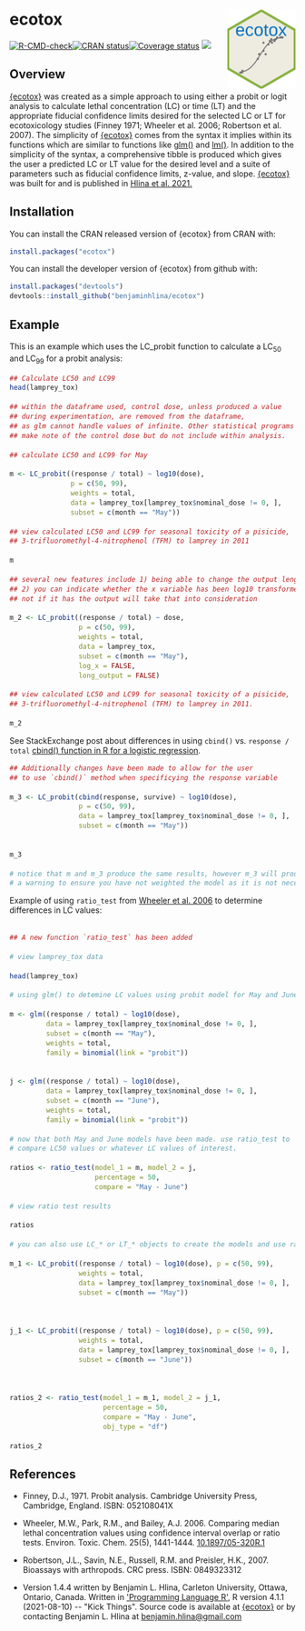 # ecotox <img src="man/figures/hex_sticker.png" align="right" width="120" />


[![R-CMD-check](https://github.com/benjaminhlina/ecotox/workflows/R-CMD-check/badge.svg)](https://github.com/benjaminhlina/ecotox/actions)[![CRAN status](http://www.r-pkg.org/badges/version-ago/ecotox)](https://CRAN.R-project.org/package=ecotox)[![Coverage status](https://codecov.io/gh/benjaminhlina/ecotox/branch/master/graph/badge.svg)](https://codecov.io/github/benjaminhlina/ecotox?branch=master) [![](http://cranlogs.r-pkg.org/badges/last-month/ecotox)](https://CRAN.R-project.org/package=ecotox)

## Overview
[{ecotox}](https://CRAN.R-project.org/package=ecotox) was created as a simple approach to using either a probit or logit analysis to calculate lethal concentration (LC) or time (LT) and the appropriate fiducial confidence limits desired for the selected LC or LT for ecotoxicology studies (Finney 1971; Wheeler et al. 2006; Robertson et al. 2007). The simplicity of [{ecotox}](https://CRAN.R-project.org/package=ecotox) comes from the syntax it implies within its functions which are similar to functions like [glm()](https://stat.ethz.ch/R-manual/R-devel/library/stats/html/glm.html) and [lm()](https://stat.ethz.ch/R-manual/R-devel/library/stats/html/lm.html). In addition to the simplicity of the syntax, a comprehensive tibble is produced which gives the user a predicted LC or LT value for the desired level and a suite of parameters such as fiducial confidence limits, z-value, and slope.
[{ecotox}](https://CRAN.R-project.org/package=ecotox) was built for and is published in [Hlina et al. 2021.](https://doi.org/10.1016/j.jglr.2021.10.002)


## Installation
You can install the CRAN released version of {ecotox} from CRAN with:

``` r 
install.packages("ecotox")
```


You can install the developer version of {ecotox} from github with:


``` r
install.packages("devtools")
devtools::install_github("benjaminhlina/ecotox")
```

## Example

This is an example which uses the LC_probit function to calculate a LC<sub>50</sub> and LC<sub>99</sub> for a probit analysis: 


``` r
## Calculate LC50 and LC99
head(lamprey_tox)

## within the dataframe used, control dose, unless produced a value
## during experimentation, are removed from the dataframe,
## as glm cannot handle values of infinite. Other statistical programs
## make note of the control dose but do not include within analysis. 

## calculate LC50 and LC99 for May

m <- LC_probit((response / total) ~ log10(dose),
               p = c(50, 99),
               weights = total,
               data = lamprey_tox[lamprey_tox$nominal_dose != 0, ],
               subset = c(month == "May"))

## view calculated LC50 and LC99 for seasonal toxicity of a pisicide,
## 3-trifluoromethyl-4-nitrophenol (TFM) to lamprey in 2011

m

## several new features include 1) being able to change the output length 
## 2) you can indicate whether the x variable has been log10 transformed or 
## not if it has the output will take that into consideration

m_2 <- LC_probit((response / total) ~ dose,
                 p = c(50, 99),
                 weights = total,
                 data = lamprey_tox,
                 subset = c(month == "May"), 
                 log_x = FALSE, 
                 long_output = FALSE)
                  
## view calculated LC50 and LC99 for seasonal toxicity of a pisicide,
## 3-trifluoromethyl-4-nitrophenol (TFM) to lamprey in 2011.

m_2

``` 
See StackExchange post about differences in using `cbind()` vs. `response / total` [cbind() function in R for a logistic regression](https://stats.stackexchange.com/questions/259502/in-using-the-cbind-function-in-r-for-a-logistic-regression-on-a-2-times-2-t).

``` r
## Additionally changes have been made to allow for the user 
## to use `cbind()` method when specificying the response variable  

m_3 <- LC_probit(cbind(response, survive) ~ log10(dose),
                 p = c(50, 99),
                 data = lamprey_tox[lamprey_tox$nominal_dose != 0, ],
                 subset = c(month == "May"))
                  

m_3 

# notice that m and m_3 produce the same results, however m_3 will produce 
# a warning to ensure you have not weighted the model as it is not necessary 


```



Example of using `ratio_test` from [Wheeler et al. 2006](https://setac.onlinelibrary.wiley.com/doi/abs/10.1897/05-320R.1) to determine differences in LC values:


``` r

## A new function `ratio_test` has been added 

# view lamprey_tox data

head(lamprey_tox)

# using glm() to detemine LC values using probit model for May and June

m <- glm((response / total) ~ log10(dose),
         data = lamprey_tox[lamprey_tox$nominal_dose != 0, ],
         subset = c(month == "May"),
         weights = total,
         family = binomial(link = "probit"))


j <- glm((response / total) ~ log10(dose),
         data = lamprey_tox[lamprey_tox$nominal_dose != 0, ],
         subset = c(month == "June"),
         weights = total,
         family = binomial(link = "probit"))

# now that both May and June models have been made. use ratio_test to
# compare LC50 values or whatever LC values of interest.

ratios <- ratio_test(model_1 = m, model_2 = j, 
                     percentage = 50, 
                     compare = "May - June")

# view ratio test results

ratios

# you can also use LC_* or LT_* objects to create the models and use ratio test:

m_1 <- LC_probit((response / total) ~ log10(dose), p = c(50, 99),
                 weights = total,
                 data = lamprey_tox[lamprey_tox$nominal_dose != 0, ],
                 subset = c(month == "May"))



j_1 <- LC_probit((response / total) ~ log10(dose), p = c(50, 99),
                 weights = total,
                 data = lamprey_tox[lamprey_tox$nominal_dose != 0, ],
                 subset = c(month == "June"))



ratios_2 <- ratio_test(model_1 = m_1, model_2 = j_1, 
                       percentage = 50,
                       compare = "May - June", 
                       obj_type = "df")

ratios_2


``` 

## References 

* Finney, D.J., 1971. Probit analysis. Cambridge University Press, Cambridge, England. ISBN: 052108041X
 
* Wheeler, M.W., Park, R.M., and Bailey, A.J. 2006. Comparing median lethal concentration values using confidence interval overlap or ratio tests. Environ. Toxic. Chem. 25(5), 1441-1444. [10.1897/05-320R.1](https://setac.onlinelibrary.wiley.com/doi/abs/10.1897/05-320R.1)

* Robertson, J.L., Savin, N.E., Russell, R.M. and Preisler, H.K., 2007. Bioassays with arthropods. CRC press. ISBN: 0849323312


* Version 1.4.4 written by Benjamin L. Hlina, Carleton University, Ottawa, Ontario, Canada. Written in ['Programming Language R'](https://www.r-project.org/), R version 4.1.1 (2021-08-10) -- "Kick Things". Source code is available at [{ecotox}](https://github.com/benjaminhlina/ecotox) or by contacting Benjamin L. Hlina at benjamin.hlina@gmail.com
